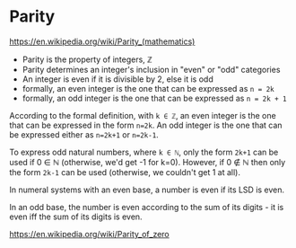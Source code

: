 # Parity

https://en.wikipedia.org/wiki/Parity_(mathematics)


- Parity is the property of integers, ℤ
- Parity determines an integer's inclusion in "even" or "odd" categories 
- An integer is even if it is divisible by 2, else it is odd
- formally, an even integer is the one that can be expressed as `n = 2k`
- formally, an odd integer is the one that can be expressed as `n = 2k + 1`


According to the formal definition, with `k ∈ ℤ`, an even integer is the one that can be expressed in the form `n=2k`. An odd integer is the one that can be expressed either as `n=2k+1` or `n=2k-1`.

To express odd natural numbers, where `k ∈ ℕ`, only the form `2k+1` can be used if 0 ∈ ℕ (otherwise, we'd get -1 for k=0). However, if 0 ∉ ℕ then only the form `2k-1` can be used (otherwise, we couldn't get 1 at all).

In numeral systems with an even base, a number is even if its LSD is even.

In an odd base, the number is even according to the sum of its digits - it is even iff the sum of its digits is even.

https://en.wikipedia.org/wiki/Parity_of_zero
